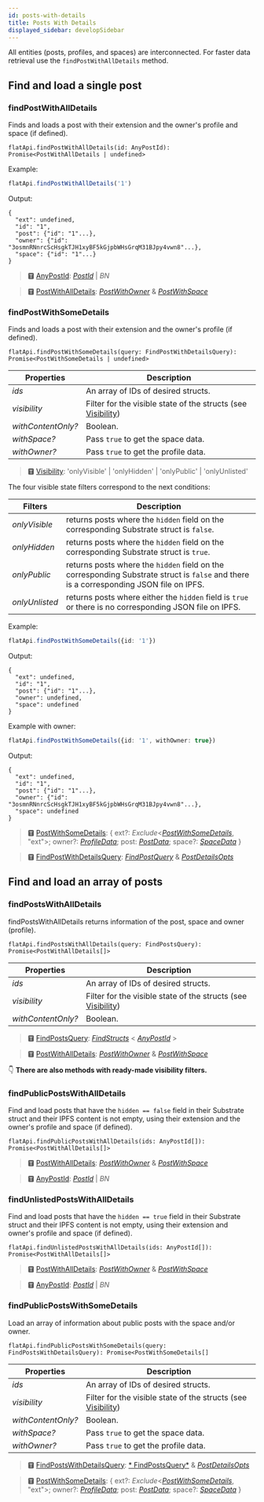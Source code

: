 ```yaml
---
id: posts-with-details 
title: Posts With Details
displayed_sidebar: developSidebar
---
```


<head>
  <title>Alternate Methods To Get Posts With The Subsocial JS SDK</title>
</head>

All entities (posts, profiles, and spaces) are interconnected. For faster data retrieval use
the `findPostWithAllDetails` method.

## Find and load a single post

### findPostWithAllDetails

Finds and loads a post with their extension and the owner's profile and space (if defined).

```
flatApi.findPostWithAllDetails(id: AnyPostId): Promise<PostWithAllDetails | undefined>
```

Example:

```typescript
flatApi.findPostWithAllDetails('1')
```

Output:

```
{
  "ext": undefined,
  "id": "1",
  "post": {"id": "1"...},
  "owner": {"id": "3osmnRNnrcScHsgkTJH1xyBF5kGjpbWHsGrqM31BJpy4vwn8"...},
  "space": {"id": "1"...}
}
```

> 🆃 [AnyPostId](https://docs.subsocial.network/js-docs/js-sdk/modules.html#anypostid): [*PostId*](https://docs.subsocial.network/js-docs/js-sdk/interfaces/interfaces.postid.html) | *BN*

> 🆃 [PostWithAllDetails](https://docs.subsocial.network/js-docs/js-sdk/modules/dto.html#postwithalldetails): [*PostWithOwner*](https://docs.subsocial.network/js-docs/js-sdk/modules/dto.html#postwithowner) & [*PostWithSpace*](https://docs.subsocial.network/js-docs/js-sdk/modules/dto.html#postwithspace)

### findPostWithSomeDetails

Finds and loads a post with their extension and the owner's profile (if defined).

```
flatApi.findPostWithSomeDetails(query: FindPostWithDetailsQuery): Promise<PostWithSomeDetails | undefined>
```

| Properties    | Description |
| ----------- | ----------- |
| _ids_ | An array of IDs of desired structs. |
| _visibility_ | Filter for the visible state of the structs (see [Visibility](https://docs.subsocial.network/js-docs/js-sdk/modules.html#visibility)) |
| _withContentOnly?_ | Boolean. |
| _withSpace?_ | Pass `true` to get the space data. |
| _withOwner?_ | Pass `true` to get the profile data. |

> 🆃 [Visibility](https://docs.subsocial.network/js-docs/js-sdk/modules.html#visibility): 'onlyVisible' | 'onlyHidden' | 'onlyPublic' | 'onlyUnlisted'

The four visible state filters correspond to the next conditions:

| Filters | Description |
| ----------- | ----------- |
| _onlyVisible_ | returns posts where the `hidden` field on the corresponding Substrate struct is `false`. |
| _onlyHidden_ | returns posts where the `hidden` field on the corresponding Substrate struct is `true`. |
| _onlyPublic_ | returns posts where the `hidden` field on the corresponding Substrate struct is `false` and there is a corresponding JSON file on IPFS. |
| _onlyUnlisted_ | returns posts where either the `hidden` field is `true` or there is no corresponding JSON file on IPFS. |

Example: 

```typescript
flatApi.findPostWithSomeDetails({id: '1'})
```

Output: 

```
{
  "ext": undefined,
  "id": "1",
  "post": {"id": "1"...},
  "owner": undefined,
  "space": undefined
}
```

Example with owner: 

```typescript
flatApi.findPostWithSomeDetails({id: '1', withOwner: true})
```

Output: 

```
{
  "ext": undefined,
  "id": "1",
  "post": {"id": "1"...},
  "owner": {"id": "3osmnRNnrcScHsgkTJH1xyBF5kGjpbWHsGrqM31BJpy4vwn8"...},
  "space": undefined
}
```

> 🆃 [PostWithSomeDetails](https://docs.subsocial.network/js-docs/js-sdk/modules/dto.html#postwithsomedetails): { ext?: *Exclude*<[*PostWithSomeDetails*](https://docs.subsocial.network/js-docs/js-sdk/modules/dto.html#postwithsomedetails), "ext">; owner?: [*ProfileData*](https://docs.subsocial.network/js-docs/js-sdk/modules/dto.html#profiledata); post: [*PostData*](https://docs.subsocial.network/js-docs/js-sdk/modules/dto.html#postdata); space?: [*SpaceData*](https://docs.subsocial.network/js-docs/js-sdk/modules/dto.html#spacedata) }

> 🆃 [FindPostWithDetailsQuery](https://docs.subsocial.network/js-docs/js-sdk/modules.html#findpostwithdetailsquery): [*FindPostQuery*](https://docs.subsocial.network/js-docs/js-sdk/modules.html#findpostquery) & [*PostDetailsOpts*   ](https://docs.subsocial.network/js-docs/js-sdk/modules.html#postdetailsopts)

## Find and load an array of posts

### findPostsWithAllDetails

findPostsWithAllDetails returns information of the post, space and owner (profile).

```
flatApi.findPostsWithAllDetails(query: FindPostsQuery): Promise<PostWithAllDetails[]>
```

| Properties    | Description |
| ----------- | ----------- |
| _ids_ | An array of IDs of desired structs. |
| _visibility_ | Filter for the visible state of the structs (see [Visibility](https://docs.subsocial.network/js-docs/js-sdk/modules.html#visibility)) |
| _withContentOnly?_ | Boolean. |

> 🆃 [FindPostsQuery](https://docs.subsocial.network/js-docs/js-sdk/modules.html#findpostsquery): [*FindStructs*](https://docs.subsocial.network/js-docs/js-sdk/modules.html#findstructs) < [*AnyPostId*](https://docs.subsocial.network/js-docs/js-sdk/modules.html#anypostid) >

> 🆃 [PostWithAllDetails](https://docs.subsocial.network/js-docs/js-sdk/modules/dto.html#postwithalldetails): [*PostWithOwner*](https://docs.subsocial.network/js-docs/js-sdk/modules/dto.html#postwithowner) & [*PostWithSpace*](https://docs.subsocial.network/js-docs/js-sdk/modules/dto.html#postwithspace)


:point_down: **There are also methods with ready-made visibility filters.**

### findPublicPostsWithAllDetails

Find and load posts that have the `hidden == false` field in their Substrate struct and their IPFS content is
not empty, using their extension and the owner's profile and space (if defined).

```
flatApi.findPublicPostsWithAllDetails(ids: AnyPostId[]): Promise<PostWithAllDetails[]>
```

> 🆃 [PostWithAllDetails](https://docs.subsocial.network/js-docs/js-sdk/modules/dto.html#postwithalldetails): [*PostWithOwner*](https://docs.subsocial.network/js-docs/js-sdk/modules/dto.html#postwithowner) & [*PostWithSpace*](https://docs.subsocial.network/js-docs/js-sdk/modules/dto.html#postwithspace)

> 🆃 [AnyPostId](https://docs.subsocial.network/js-docs/js-sdk/modules.html#anypostid): [*PostId*](https://docs.subsocial.network/js-docs/js-sdk/interfaces/interfaces.postid.html) | *BN*

### findUnlistedPostsWithAllDetails

Find and load posts that have the `hidden == true` field in their Substrate struct and their IPFS content is
not empty, using their extension and owner's profile and space (if defined).

```
flatApi.findUnlistedPostsWithAllDetails(ids: AnyPostId[]): Promise<PostWithAllDetails[]>
```

> 🆃 [PostWithAllDetails](https://docs.subsocial.network/js-docs/js-sdk/modules/dto.html#postwithalldetails): [*PostWithOwner*](https://docs.subsocial.network/js-docs/js-sdk/modules/dto.html#postwithowner) & [*PostWithSpace*](https://docs.subsocial.network/js-docs/js-sdk/modules/dto.html#postwithspace)

> 🆃 [AnyPostId](https://docs.subsocial.network/js-docs/js-sdk/modules.html#anypostid): [*PostId*](https://docs.subsocial.network/js-docs/js-sdk/interfaces/interfaces.postid.html) | *BN*


### findPublicPostsWithSomeDetails

Load an array of information about public posts with the space and/or owner.

```
flatApi.findPublicPostsWithSomeDetails(query: FindPostsWithDetailsQuery): Promise<PostWithSomeDetails[]
```

| Properties    | Description |
| ----------- | ----------- |
| _ids_ | An array of IDs of desired structs. |
| _visibility_ | Filter for the visible state of the structs (see [Visibility](https://docs.subsocial.network/js-docs/js-sdk/modules.html#visibility)) |
| _withContentOnly?_ | Boolean. |
| _withSpace?_ | Pass `true` to get the space data. |
| _withOwner?_ | Pass `true` to get the profile data. |

> 🆃 [FindPostsWithDetailsQuery](https://docs.subsocial.network/js-docs/js-sdk/modules.html#findpostswithdetailsquery): [* FindPostsQuery*](https://docs.subsocial.network/js-docs/js-sdk/modules.html#findpostsquery) & [*PostDetailsOpts*](https://docs.subsocial.network/js-docs/js-sdk/modules.html#postdetailsopts)

> 🆃 [PostWithSomeDetails](https://docs.subsocial.network/js-docs/js-sdk/modules/dto.html#postwithsomedetails): { ext?: *Exclude*<[*PostWithSomeDetails*](https://docs.subsocial.network/js-docs/js-sdk/modules/dto.html#postwithsomedetails), "ext">; owner?: [*ProfileData*](https://docs.subsocial.network/js-docs/js-sdk/modules/dto.html#profiledata); post: [*PostData*](https://docs.subsocial.network/js-docs/js-sdk/modules/dto.html#postdata); space?: [*SpaceData*](https://docs.subsocial.network/js-docs/js-sdk/modules/dto.html#spacedata) }
